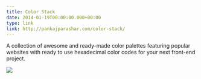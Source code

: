 ```yaml
---
title: Color Stack
date: 2014-01-19T00:00:00.000+00:00
type: link
link: http://pankajparashar.com/color-stack/
---
```


A collection of awesome and ready-made color palettes featuring popular websites
with ready to use hexadecimal color codes for your next front-end project.

![](https://res.cloudinary.com/dw9fem4ki/image/upload/v1421586084/color-stack_o0m7kn.png)